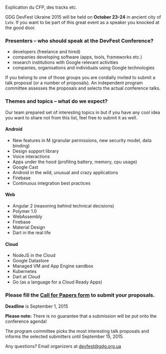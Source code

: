 Explication du CFP, des tracks etc.


GDG DevFest Ukraine 2015 will be held on **October 23-24** in ancient city of Lviv. If you want to be part of this great event as a speaker you knocked at the good door.


### Presenters – who should speak at the DevFest Conference?

* developers (freelance and hired)
* companies developing software (apps, tools, frameworks etc.)
* research institutions with Google relevant activities
* companies, organisations and individuals using Google technologies

If you belong to one of those groups you are cordially invited to submit a talk proposal (or a number of proposals). An independent program committee assesses the proposals and selects the actual conference talks.<br/>


### Themes and topics – what do we expect?

Our team prepared set of interesting topics in but if you have any cool idea you want to share not from this list, feel free to submit it as well.

#### Android

* New features in M (granular permissions, new security model, data binding)
* Design support library
* Voice interactions
* Apps under the hood (profiling battery, memory, cpu usage)
* Google Cast 
* Android in the wild, unusual and crazy applications
* Firebase
* Continuous integration best practices
  

#### Web

* Angular 2 (reasoning behind technical decisions)
* Polymer 1.0
* WebAssembly
* Firebase
* Material Design
* Dart in the real life


#### Cloud

* NodeJS in the Cloud
* Google Datastore
* Managed VM and App Engine sandbox
* Kubernetes
* Dart at Cloud
* Go (as a language for a Cloud Ready Apps)


### Please fill the [Call for Papers form](http://bit.ly/dfua-cfp) to submit your proposals.

**Deadline** is September 1, 2015

**Please note:** There is no guarantee that a submission will be put onto the conference agenda!<br/>

The program committee picks the most interesting talk proposals and informs the selected submitters until September 15, 2015.<br/>

Any questions? Email organizers at [devfest@gdg.org.ua](mailto:devfest@gdg.org.ua)
